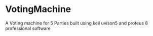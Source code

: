 # VotingMachine
A Voting machine for 5 Parties built using keil uvison5 and proteus 8 professional software
